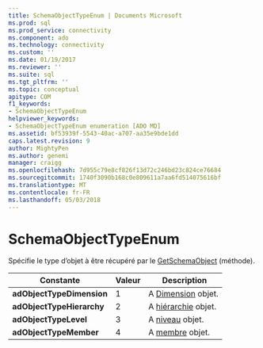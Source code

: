 ```yaml
---
title: SchemaObjectTypeEnum | Documents Microsoft
ms.prod: sql
ms.prod_service: connectivity
ms.component: ado
ms.technology: connectivity
ms.custom: ''
ms.date: 01/19/2017
ms.reviewer: ''
ms.suite: sql
ms.tgt_pltfrm: ''
ms.topic: conceptual
apitype: COM
f1_keywords:
- SchemaObjectTypeEnum
helpviewer_keywords:
- SchemaObjectTypeEnum enumeration [ADO MD]
ms.assetid: bf53939f-5543-40ac-a707-aa35e9bde1dd
caps.latest.revision: 9
author: MightyPen
ms.author: genemi
manager: craigg
ms.openlocfilehash: 7d955c79e8cf826f13d72c246bd23c824ce76684
ms.sourcegitcommit: 1740f3090b168c0e809611a7aa6fd514075616bf
ms.translationtype: MT
ms.contentlocale: fr-FR
ms.lasthandoff: 05/03/2018
---
```

# <a name="schemaobjecttypeenum"></a>SchemaObjectTypeEnum
Spécifie le type d’objet à être récupéré par le [GetSchemaObject](../../../ado/reference/ado-md-api/getschemaobject-method-ado-md.md) (méthode).  
  
|Constante|Valeur| Description|  
|--------------|-----------|-----------------|  
|**adObjectTypeDimension**|1|A [Dimension](../../../ado/reference/ado-md-api/dimension-object-ado-md.md) objet.|  
|**adObjectTypeHierarchy**|2|A [hiérarchie](../../../ado/reference/ado-md-api/hierarchy-object-ado-md.md) objet.|  
|**adObjectTypeLevel**|3|A [niveau](../../../ado/reference/ado-md-api/level-object-ado-md.md) objet.|  
|**adObjectTypeMember**|4|A [membre](../../../ado/reference/ado-md-api/member-object-ado-md.md) objet.|
